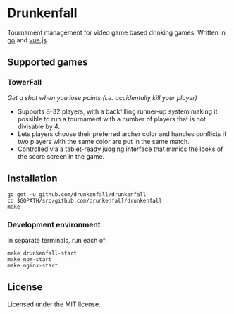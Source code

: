 # Drunkenfall

Tournament management for video game based drinking games! Written in
[go](https://golang.org/) and [vue.js](https://vuejs.org/).

## Supported games

### TowerFall
*Get a shot when you lose points (i.e. accidentally kill your player)*

* Supports 8-32 players, with a backfilling runner-up system making it possible
  to run a tournament with a number of players that is not divisable by 4.
* Lets players choose their preferred archer color and handles conflicts if
  two players with the same color are put in the same match.
* Controlled via a tablet-ready judging interface that mimics the looks of the
  score screen in the game.

## Installation

```
go get -u github.com/drunkenfall/drunkenfall
cd $GOPATH/src/github.com/drunkenfall/drunkenfall
make
```

### Development environment

In separate terminals, run each of:

```
make drunkenfall-start
make npm-start
make nginx-start
```

## License

Licensed under the MIT license.
